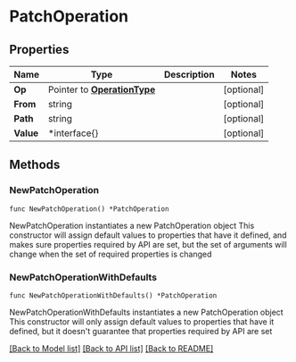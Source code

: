 # PatchOperation

## Properties

Name | Type | Description | Notes
------------ | ------------- | ------------- | -------------
**Op** | Pointer to [**OperationType**](OperationType.md) |  | [optional] 
**From** | string |  | [optional] 
**Path** | string |  | [optional] 
**Value** | *interface{} |  | [optional] 

## Methods

### NewPatchOperation

`func NewPatchOperation() *PatchOperation`

NewPatchOperation instantiates a new PatchOperation object
This constructor will assign default values to properties that have it defined,
and makes sure properties required by API are set, but the set of arguments
will change when the set of required properties is changed

### NewPatchOperationWithDefaults

`func NewPatchOperationWithDefaults() *PatchOperation`

NewPatchOperationWithDefaults instantiates a new PatchOperation object
This constructor will only assign default values to properties that have it defined,
but it doesn't guarantee that properties required by API are set

[[Back to Model list]](../README.md#documentation-for-models) [[Back to API list]](../README.md#documentation-for-api-endpoints) [[Back to README]](../README.md)


